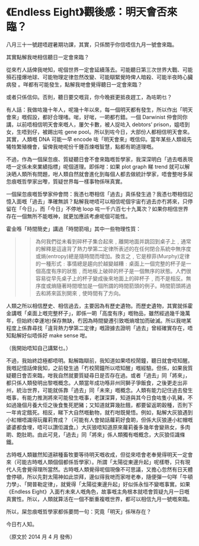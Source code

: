 # 《Endless Eight》觀後感：明天會否來臨？

八月三十一號趕唔趕暑期功課，其實，只係關乎你信唔信九月一號會來臨。

其實點解我哋相信聽日一定會來臨？

從來冇人話俾我哋知，呢個世界一定會延續落去。可能聽日第三次世界大戰、可能殞石撞爆地球、可能物理定律忽然改變、可能瞓緊覺時俾人暗殺、可能半夜時心臟病發 。咩都有可能發生，點解我哋會覺得聽日一定會來臨？

或者只係信仰。否則，聽日要交嘅貨，你今晚捱更抵夜趕工，為咗啲乜？

有人話：我做咗幾十年人，呢幾十年以來，每一個明天都有發生，所以作出「明天會來」嘅假設，都好合理啫。啱，好啱，一啲都冇錯。一個 Darwinist 仲會同你講，以前唔相信明天會來嘅人，屢欠卡數，被人捉咗入 debtors’ prison，媼唔到女，生唔到仔，被踢出咗 gene pool。所以到咗今日，大部份人都相信明天會來。其實，人類嘅 DNA 可能一早 encode 咗「明天會來」嘅信仰。當年某些人類祖先犧牲繁殖機會，留俾我哋呢份千錘百煉嘅智慧，點都有啲道理嘅。

不過，作為一個屎忽痕、質疑聽日會不會來臨嘅哲學家，我深深明白「過去嘅表現唔一定係未來業績指標」呢個道理。即係咁：如果 plot graph 睇 trend 就可以解決晒人類所有問題，咁人類自然就會進化到每個人都去做統計學家，唔會整咁多屎忽痕嘅哲學家出嚟，質疑世界每一樣事物係咪真實。

一個屎忽痕嘅哲學家仲會問：我憑乜嘢相信「過去」真係發生過？我憑乜嘢相信記憶入面嘅「過去」準確無誤？點解我哋唔可以相信呢個宇宙冇過去亦冇將來，只停留在「今日」，而「今日」不停地 loop 咗一千六百七十九萬次？如果你相信世界存在一個無所不能嘅神，就更加應該考慮呢個可能性。

霍金喺「時間簡史」講過「時間箭咀」其中一些物理性質：

>> 為何我們從未看到碎杯子集合起來﹐離開地面并跳回到桌子上﹐通常的解釋是這違背了熱力學第二定律所表述的在任何閉合系統中無序度或熵(entropy)總是隨時間而增加。換言之﹐它是穆菲(Murphy)定律的一種形式﹕事情總是趨向於越變越糟﹕桌面上一個完整的杯子是一個高度有序的狀態﹐而地板上破碎的杯子是一個無序的狀態。人們很容易從早先桌子上的杯子變成後來地面上的碎杯子﹐而不是相反。無序度或熵隨著時間增加是一個所謂的時間箭頭的例子。時間箭頭將過去和將來區別開來﹐使時間有了方向。

人類之所以相信歷史、相信過去，主要因為有歷史遺物。而歷史遺物，其實就係霍金講嘅「桌面上嘅完整杯子」，即係一啲「高度有序」嘅物品，雖然經過幾千幾萬年，但始終(幸運地)保存無缺，冇因為時間變遷引致嘅熵增加而破滅。所以我哋某程度上係靠尋找「違背熱力學第二定律」嘅證據去證明「過去」曾經確實存在，唔知點解好似唔係好 make sense 咁。

（我開始唔知自己講緊乜。）

不過，我始終諗極都唔明。點解臨瞓前，我知道如果唔校鬧鐘，聽日就會唔知醒。我嘅記憶話俾我知，之前發生過「冇校鬧鐘所以唔知醒」嘅經驗。但係，如果我質疑聽日會否來臨，咁我自然就要質疑尋日是否存在過。或者「過去」同「將來」，都只係人類發明出黎嘅概念。人類當年成功喺非州同獅子爭飯食，之後更走出非州，統治世界，可能就係靠「過去」同「未來」嘅概念。人類有能力記住過去發生嘅事，有能力推測將來可能發生嘅事，老謀深算，知道與其今日食咗隻小乳豬，不如過幾個月養大佢之後食隻死肥豬；又知道就算幾肚餓，都要留返啲穀種，否則下一年肯定餓死。相反，睇下大自然嘅動物，就冇咁既覺悟。例如，點解大灰狼遇到小紅帽唔識得玩蘿莉育成？（可能有人會拗話蘿莉好食啲，但係大灰狼連小紅帽嘅婆婆都食埋，唔可以讚佢識食。）大灰狼唔知道原來蘿莉養多幾年會變熟女，多肉啲、飽肚啲。由此可見，「過去」同「將來」係人類獨有嘅概念，大灰狼佢識條鐵。

古時嘅人類雖然知道耕種畜牧要等待明天嘅收成，但從來唔會老奉覺得明天一定會來（可能古時嘅人類個個都係哲學家）。所謂「太陽從東邊升起」呢樣嘢，只有現代人先會覺得理所當然。古時嘅人類覺得呢個現像不可思議，又擔心忽然有日天體會停頓，所以先對太陽神如此崇拜，邊似得我哋而家咁老奉，隨便彈一句咩「牛頓力學」、「開普勒定律」，就覺得「太陽從東邊升起」好似係永恒不變嘅事實。如果《Endless Eight》入面冇未來人嘅角色，故事嘅主角根本就唔會質疑九月一日嘅真實性。所以，人類就算活在一個不斷重複嘅世界，都可以相信九月一號嘅來臨。

所以，屎忽痕嘅哲學家都係要問一句：究竟「明天」係咪存在？

今日冇人知。

（原文於 2014 月 4 月 發佈）

